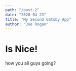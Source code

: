 ```yaml
---
path: "/post-2"
date: "2020-04-23"
title: "My Second Gatsby App"
author: "Joe Rogan"
---
```

# Is Nice!

how you all guys going? 